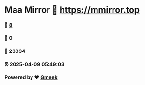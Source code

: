 # Maa Mirror :link: https://mmirror.top 
### :page_facing_up: [8](https://mmirror.top/tag.html) 
### :speech_balloon: 0 
### :hibiscus: 23034 
### :alarm_clock: 2025-04-09 05:49:03 
### Powered by :heart: [Gmeek](https://github.com/Meekdai/Gmeek)
